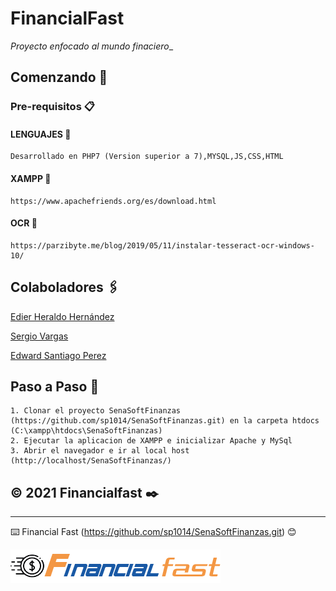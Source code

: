 # FinancialFast

_Proyecto enfocado al mundo finaciero__

## Comenzando 🚀

### Pre-requisitos 📋

#### LENGUAJES 🔆 

```
Desarrollado en PHP7 (Version superior a 7),MYSQL,JS,CSS,HTML
```
#### XAMPP 💾
```
https://www.apachefriends.org/es/download.html
```
#### OCR 📂
```
https://parzibyte.me/blog/2019/05/11/instalar-tesseract-ocr-windows-10/
```
## Colaboladores 🖇️

[Edier Heraldo Hernández](https://github.com/eideard-hm/) 


[Sergio Vargas](https://github.com/Sergio-Vargas/)


[Edward Santiago Perez](https://github.com/sp1014)


## Paso a Paso 📖

```
1. Clonar el proyecto SenaSoftFinanzas (https://github.com/sp1014/SenaSoftFinanzas.git) en la carpeta htdocs (C:\xampp\htdocs\SenaSoftFinanzas)
2. Ejecutar la aplicacion de XAMPP e inicializar Apache y MySql
3. Abrir el navegador e ir al local host (http://localhost/SenaSoftFinanzas/)
```

## © 2021 Financialfast ✒️

---
⌨️ Financial Fast (https://github.com/sp1014/SenaSoftFinanzas.git) 😊

<img src="Public/Assets/images/Logo.png" alt="FinancialFast"/>
